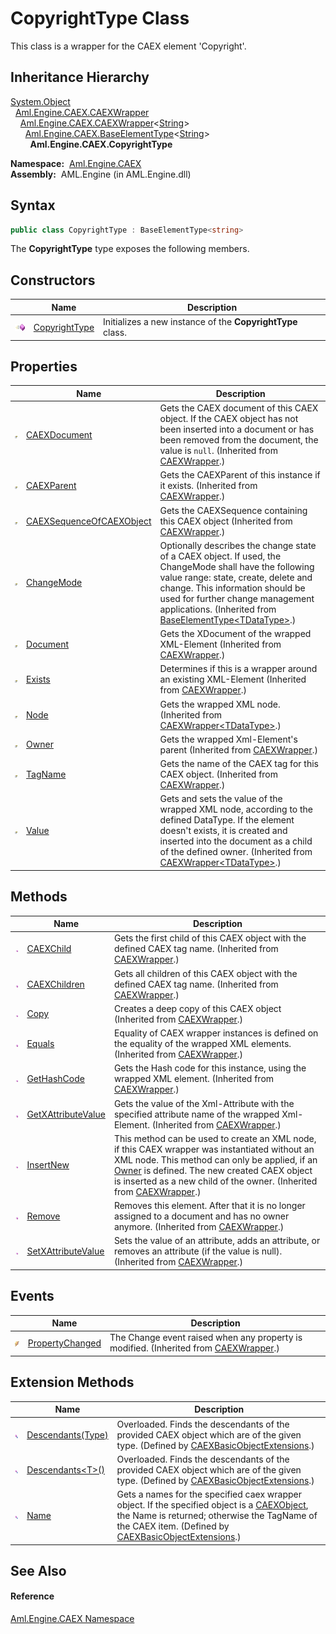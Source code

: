 CopyrightType Class
===================
This class is a wrapper for the CAEX element 'Copyright'.


Inheritance Hierarchy
---------------------
[System.Object][1]  
  [Aml.Engine.CAEX.CAEXWrapper][2]  
    [Aml.Engine.CAEX.CAEXWrapper][3]&lt;[String][4]>  
      [Aml.Engine.CAEX.BaseElementType][5]&lt;[String][4]>  
        **Aml.Engine.CAEX.CopyrightType**  

  **Namespace:**  [Aml.Engine.CAEX][6]  
  **Assembly:**  AML.Engine (in AML.Engine.dll)

Syntax
------

```csharp
public class CopyrightType : BaseElementType<string>
```

The **CopyrightType** type exposes the following members.


Constructors
------------

                 | Name               | Description                                                
---------------- | ------------------ | ---------------------------------------------------------- 
![Public method] | [CopyrightType][7] | Initializes a new instance of the **CopyrightType** class. 


Properties
----------

                   | Name                           | Description                                                                                                                                                                                                                                                                              
------------------ | ------------------------------ | ---------------------------------------------------------------------------------------------------------------------------------------------------------------------------------------------------------------------------------------------------------------------------------------- 
![Public property] | [CAEXDocument][8]              | Gets the CAEX document of this CAEX object. If the CAEX object has not been inserted into a document or has been removed from the document, the value is `null`. (Inherited from [CAEXWrapper][2].)                                                                                      
![Public property] | [CAEXParent][9]                | Gets the CAEXParent of this instance if it exists. (Inherited from [CAEXWrapper][2].)                                                                                                                                                                                                    
![Public property] | [CAEXSequenceOfCAEXObject][10] | Gets the CAEXSequence containing this CAEX object (Inherited from [CAEXWrapper][2].)                                                                                                                                                                                                     
![Public property] | [ChangeMode][11]               | Optionally describes the change state of a CAEX object. If used, the ChangeMode shall have the following value range: state, create, delete and change. This information should be used for further change management applications. (Inherited from [BaseElementType&lt;TDataType>][5].) 
![Public property] | [Document][12]                 | Gets the XDocument of the wrapped XML-Element (Inherited from [CAEXWrapper][2].)                                                                                                                                                                                                         
![Public property] | [Exists][13]                   | Determines if this is a wrapper around an existing XML-Element (Inherited from [CAEXWrapper][2].)                                                                                                                                                                                        
![Public property] | [Node][14]                     | Gets the wrapped XML node. (Inherited from [CAEXWrapper&lt;TDataType>][3].)                                                                                                                                                                                                              
![Public property] | [Owner][15]                    | Gets the wrapped Xml-Element's parent (Inherited from [CAEXWrapper][2].)                                                                                                                                                                                                                 
![Public property] | [TagName][16]                  | Gets the name of the CAEX tag for this CAEX object. (Inherited from [CAEXWrapper][2].)                                                                                                                                                                                                   
![Public property] | [Value][17]                    | Gets and sets the value of the wrapped XML node, according to the defined DataType. If the element doesn't exists, it is created and inserted into the document as a child of the defined owner. (Inherited from [CAEXWrapper&lt;TDataType>][3].)                                        


Methods
-------

                 | Name                     | Description                                                                                                                                                                                                                                                                      
---------------- | ------------------------ | -------------------------------------------------------------------------------------------------------------------------------------------------------------------------------------------------------------------------------------------------------------------------------- 
![Public method] | [CAEXChild][18]          | Gets the first child of this CAEX object with the defined CAEX tag name. (Inherited from [CAEXWrapper][2].)                                                                                                                                                                      
![Public method] | [CAEXChildren][19]       | Gets all children of this CAEX object with the defined CAEX tag name. (Inherited from [CAEXWrapper][2].)                                                                                                                                                                         
![Public method] | [Copy][20]               | Creates a deep copy of this CAEX object (Inherited from [CAEXWrapper][2].)                                                                                                                                                                                                       
![Public method] | [Equals][21]             | Equality of CAEX wrapper instances is defined on the equality of the wrapped XML elements. (Inherited from [CAEXWrapper][2].)                                                                                                                                                    
![Public method] | [GetHashCode][22]        | Gets the Hash code for this instance, using the wrapped XML element. (Inherited from [CAEXWrapper][2].)                                                                                                                                                                          
![Public method] | [GetXAttributeValue][23] | Gets the value of the Xml-Attribute with the specified attribute name of the wrapped Xml-Element. (Inherited from [CAEXWrapper][2].)                                                                                                                                             
![Public method] | [InsertNew][24]          | This method can be used to create an XML node, if this CAEX wrapper was instantiated without an XML node. This method can only be applied, if an [Owner][15] is defined. The new created CAEX object is inserted as a new child of the owner. (Inherited from [CAEXWrapper][2].) 
![Public method] | [Remove][25]             | Removes this element. After that it is no longer assigned to a document and has no owner anymore. (Inherited from [CAEXWrapper][2].)                                                                                                                                             
![Public method] | [SetXAttributeValue][26] | Sets the value of an attribute, adds an attribute, or removes an attribute (if the value is null). (Inherited from [CAEXWrapper][2].)                                                                                                                                            


Events
------

                | Name                  | Description                                                                               
--------------- | --------------------- | ----------------------------------------------------------------------------------------- 
![Public event] | [PropertyChanged][27] | The Change event raised when any property is modified. (Inherited from [CAEXWrapper][2].) 


Extension Methods
-----------------

                           | Name                      | Description                                                                                                                                                                                                    
-------------------------- | ------------------------- | -------------------------------------------------------------------------------------------------------------------------------------------------------------------------------------------------------------- 
![Public Extension Method] | [Descendants(Type)][28]   | Overloaded. Finds the descendants of the provided CAEX object which are of the given type. (Defined by [CAEXBasicObjectExtensions][29].)                                                                       
![Public Extension Method] | [Descendants&lt;T>()][30] | Overloaded. Finds the descendants of the provided CAEX object which are of the given type. (Defined by [CAEXBasicObjectExtensions][29].)                                                                       
![Public Extension Method] | [Name][31]                | Gets a names for the specified caex wrapper object. If the specified object is a [CAEXObject][32], the Name is returned; otherwise the TagName of the CAEX item. (Defined by [CAEXBasicObjectExtensions][29].) 


See Also
--------

#### Reference
[Aml.Engine.CAEX Namespace][6]  

[1]: https://docs.microsoft.com/dotnet/api/system.object
[2]: ../CAEXWrapper/README.md
[3]: ../CAEXWrapper_1/README.md
[4]: https://docs.microsoft.com/dotnet/api/system.string
[5]: ../BaseElementType_1/README.md
[6]: ../README.md
[7]: _ctor.md
[8]: ../CAEXWrapper/CAEXDocument.md
[9]: ../CAEXWrapper/CAEXParent.md
[10]: ../CAEXWrapper/CAEXSequenceOfCAEXObject.md
[11]: ../BaseElementType_1/ChangeMode.md
[12]: ../CAEXWrapper/Document.md
[13]: ../CAEXWrapper/Exists.md
[14]: ../CAEXWrapper_1/Node.md
[15]: ../CAEXWrapper/Owner.md
[16]: ../CAEXWrapper/TagName.md
[17]: ../CAEXWrapper_1/Value.md
[18]: ../CAEXWrapper/CAEXChild.md
[19]: ../CAEXWrapper/CAEXChildren.md
[20]: ../CAEXWrapper/Copy.md
[21]: ../CAEXWrapper/Equals.md
[22]: ../CAEXWrapper/GetHashCode.md
[23]: ../CAEXWrapper/GetXAttributeValue.md
[24]: ../CAEXWrapper/InsertNew.md
[25]: ../CAEXWrapper/Remove.md
[26]: ../CAEXWrapper/SetXAttributeValue.md
[27]: ../CAEXWrapper/PropertyChanged.md
[28]: ../../Aml.Engine.CAEX.Extensions/CAEXBasicObjectExtensions/Descendants.md
[29]: ../../Aml.Engine.CAEX.Extensions/CAEXBasicObjectExtensions/README.md
[30]: ../../Aml.Engine.CAEX.Extensions/CAEXBasicObjectExtensions/Descendants__1.md
[31]: ../../Aml.Engine.CAEX.Extensions/CAEXBasicObjectExtensions/Name.md
[32]: ../CAEXObject/README.md
[33]: https://www.automationml.org
[34]: ../../icons/logoShade.png
[Public method]: ../../icons/pubmethod.gif "Public method"
[Public property]: ../../icons/pubproperty.gif "Public property"
[Public event]: ../../icons/pubevent.gif "Public event"
[Public Extension Method]: ../../icons/pubextension.gif "Public Extension Method"